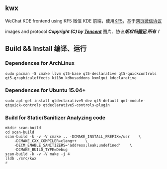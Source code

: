 kwx
---

WeChat KDE frontend using KF5
微信 KDE 前端，使用[KF5](https://en.wikipedia.org/wiki/KDE_Frameworks_5)，基于[网页微信协议](https://github.com/Urinx/WeixinBot/blob/master/README.md)

images and protocol ***Copyright (C) by [Tencent](http://weixin.qq.com/)*** 
图片、协议***版权归[腾讯](http://weixin.qq.com/) 所有！***

## Build && Install 编译、运行

### Dependences for ArchLinux

```
sudo pacman -S cmake llvm qt5-base qt5-declarative qt5-quickcontrols qt5-graphicaleffects ki18n kdbusaddons kxmlgui kdeclarative 
```

### Dependences for Ubuntu 15.04+

```
sudo apt-get install qtdeclarative5-dev qt5-default qml-module-qtquick-controls qtdeclarative5-controls-plugin
```

### Build for Static/Sanitizer Analyzing code
```
mkdir scan-build
cd scan-build
scan-build -k -v -V cmake .. -DCMAKE_INSTALL_PREFIX=/usr    \
    -DCMAKE_CXX_COMPILER=clang++    \
    -DECM_ENABLE_SANITIZERS='address;leak;undefined'    \
    -DCMAKE_BUILD_TYPE=Debug
scan-build -k -v -V make -j 4
lldb ./src/kwx
r
```
